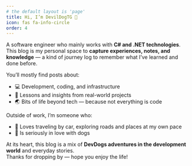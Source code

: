 ```yaml
---
# the default layout is 'page'
title: Hi, I’m DevilDogTG 👋
icon: fas fa-info-circle
order: 4
---
```


A software engineer who mainly works with **C# and .NET technologies**.  
This blog is my personal space to **capture experiences, notes, and knowledge** — a kind of journey log to remember what I’ve learned and done before.

You’ll mostly find posts about:
- 💻 Development, coding, and infrastructure
- 📝 Lessons and insights from real-world projects
- 🌏 Bits of life beyond tech — because not everything is code

Outside of work, I’m someone who:
- 🚗 Loves traveling by car, exploring roads and places at my own pace  
- 🐶 Is seriously in love with dogs

At its heart, this blog is a mix of **DevDogs adventures in the development world** and everyday stories.  
Thanks for dropping by — hope you enjoy the life!
